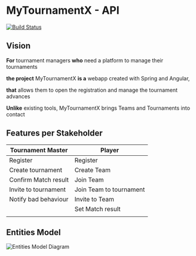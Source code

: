 # MyTournamentX - API

[![Build Status](https://travis-ci.org/UdL-EPS-SoftArch/mytournamentx-api.svg?branch=master)](https://travis-ci.org/UdL-EPS-SoftArch/mytournamentx-api/branches) 

## Vision

**For** tournament managers **who** need a platform to manage their tournaments

**the project** MyTournamentX **is a** webapp created with Spring and Angular,

**that** allows them to open the registration and manage the tournament advances 

**Unlike** existing tools, MyTournamentX brings Teams and Tournaments into contact


## Features per Stakeholder

|       Tournament Master         |             Player              |
| --------------------------------| --------------------------------|
|  Register                       | Register                        |
|  Create tournament              | Create Team                     |
|  Confirm Match result           | Join Team                       |
|  Invite to tournament           | Join Team to tournament         |
|  Notify bad behaviour           | Invite to Team                  |
|                                 | Set Match result                |
|                                 |                                 |

## Entities Model

![Entities Model Diagram](https://www.plantuml.com/plantuml/svg/ZLNBRjim43nNNx7mCR0D9-YXCGmZZw95W0ODcWH1ZuoqjbbJf42kugH1_xqazQ8ekQWFiimTpixEBkaBGqnJcOiaCNik2wPP3bd1uMon25PImOov9DBykIJyeYJTyzy8dmOGhTMX3P_7uJPo6f9BbQ710ix3HStatYr-N2GxdY4OGesAtWgCIU4z-N35qlrMgr9crqee3KyxJZXONgqULAabor7IUWtV-7P7TrpkHu2F1dK3kHBbA1Uol85yrOXo17FBADqre9yeX3eaVvA4FHlIBAMw09SCsfpl2TZFlVLQRg6qQqxm50gBF2YTJG5pneMZgNPtDTqovrB7XA-4CglvtxiTTuAz_G_ELGXjeJrTbQQjVmfyGU63Dv9mQpbozbhbC8xCqqnEv_EJ2SncCB5VLNG9lnIN1bOrf8wVTd61B7FnGD2DVE74Y2jvH5gEnh0jkinreOvn9d13LV8-on9IZOpGmBh5Tq9ZB7Vls4WEj0JYNQH5FYZBE-WKHACuugrtjR7OpVqKx359DIzSlhxTNDxPKynJNZ19Pkhz3nTYj5DODyY3WzyU-jdw0OBddDoRxs4dFQmq6htEozNOZfF6cw8HLq47zlHxVDIeeDEZUmEbRhJ7rHtfOHllT_AV-qwYtdUTltPFlk7faQ9i1H74p-nGoqRfIqiRWsC1QHqFDVYx2BexgMTbE5fMJ8LjQ1VpkPNXrvOWxMtXNoDGE_Y7waZNqUxOHvMu6VY-iVBwD6SUNp5jM3eeu0UQKj2nChIFjXNKOCzT5d4bgiqUuleN49UPCndRYeRGIgj1CazSIdl0hE3ambwezb_rBm00?0)
